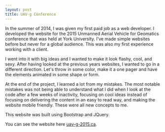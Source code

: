 ```yaml
---
layout: post
title: UAV-g Conference
---
```

In the summer of 2014, I was given my first paid job as a web developer. I
developed the website for the 2015 Unmanned Aerial Vehicle for Geomatics conference
that was held at York University. I've made simple websites before but never for
a global audience. This was also my first experience working with a client.

I went into it with big ideas and I wanted to make it look flashy, cool, and sexy.
After having looked at the previous years websites, I wanted to go in a different
direction. Let's throw in some color, make it a one pager and have the elements
animated in some shape or form.

At the end of the project, I learned a lot from my mistakes. The most notable mistakes
was not being able to understand what I did when I look at the code after a few weeks
of inactivity, focusing on cool ideas instead of focusing on delivering the content
in an easy to read way, and making the website mobile friendly. These were all
new concepts to me.

This website was built using Bootstrap and JQuery.

You can see the website here <a href="http://www.uav-g-2015.ca">uav-g-2015.ca</a>.
